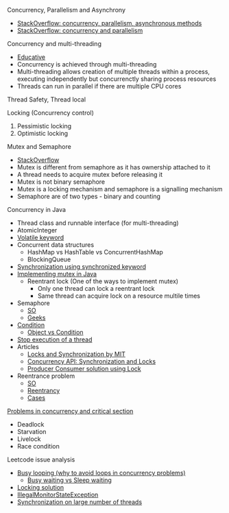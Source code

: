 
Concurrency, Parallelism and Asynchrony
- [StackOverflow: concurrency, parallelism, asynchronous methods](https://stackoverflow.com/questions/4844637/what-is-the-difference-between-concurrency-parallelism-and-asynchronous-methods)
- [StackOverflow: concurrency and parallelism](https://stackoverflow.com/questions/1050222/what-is-the-difference-between-concurrency-and-parallelism)

Concurrency and multi-threading 
- [Educative](https://www.educative.io/blog/multithreading-and-concurrency-fundamentals)
- Concurrency is achieved through multi-threading 
- Multi-threading allows creation of multiple threads within a process, executing independently but concurrenctly sharing process resources
- Threads can run in parallel if there are multiple CPU cores 

Thread Safety, Thread local

Locking (Concurrency control) 
  1. Pessimistic locking 
  2. Optimistic locking 

Mutex and Semaphore 
- [StackOverflow](https://stackoverflow.com/questions/771347/what-is-mutex-and-semaphore-in-java-what-is-the-main-difference)
- Mutex is different from semaphore as it has ownership attached to it
- A thread needs to acquire mutex before releasing it 
- Mutex is not binary semaphore
- Mutex is a locking mechanism and semaphore is a signalling mechanism 
- Semaphore are of two types - binary and counting 

Concurrency in Java 
- Thread class and runnable interface (for multi-threading)
- AtomicInteger
- [Volatile keyword](https://www.geeksforgeeks.org/volatile-keyword-in-java/)
- Concurrent data structures 
  - HashMap vs HashTable vs ConcurrentHashMap
  - BlockingQueue
- [Synchronization using synchronized keyword](https://www.geeksforgeeks.org/synchronization-in-java/)
- [Implementing mutex in Java](https://stackoverflow.com/questions/5291041/is-there-a-mutex-in-java) 
  - Reentrant lock (One of the ways to implement mutex)
    - Only one thread can lock a reentrant lock
    - Same thread can acquire lock on a resource multile times   
- Semaphore
  - [SO](https://docs.oracle.com/javase/7/docs/api/java/util/concurrent/Semaphore.html)   
  - [Geeks](https://www.geeksforgeeks.org/semaphore-in-java/)
- [Condition](https://docs.oracle.com/javase/7/docs/api/java/util/concurrent/locks/Condition.html)
  - [Object vs Condition](https://stackoverflow.com/questions/51063963/object-vs-condition-wait-vs-await)
- [Stop execution of a thread](https://www.geeksforgeeks.org/java-concurrency-yield-sleep-and-join-methods/)
- Articles
  - [Locks and Synchronization by MIT](https://web.mit.edu/6.005/www/fa15/classes/23-locks/) 
  - [Concurrency API: Synchronization and Locks](https://winterbe.com/posts/2015/04/30/java8-concurrency-tutorial-synchronized-locks-examples/)
  - [Producer Consumer solution using Lock](https://javarevisited.blogspot.com/2015/06/java-lock-and-condition-example-producer-consumer.html#axzz7FdFkypML)
- Reentrance problem 
  - [SO](https://stackoverflow.com/questions/2799023/what-exactly-is-a-reentrant-function)
  - [Reentrancy](https://en.wikipedia.org/wiki/Reentrancy_(computing))
  - [Cases](https://stackoverflow.com/questions/13983753/under-what-conditions-can-a-thread-enter-a-lock-monitor-region-more-than-once)

[Problems in concurrency and critical section](https://www.geeksforgeeks.org/synchronization-in-java/)
- Deadlock
- Starvation
- Livelock
- Race condition

Leetcode issue analysis
- [Busy looping (why to avoid loops in concurrency problems)](https://leetcode.com/problems/print-foobar-alternately/discuss/1170524/Java-Sync-lock-resource)
  - [Busy waiting vs Sleep waiting](https://www.baeldung.com/cs/os-busy-waiting)
- [Locking solution](https://leetcode.com/problems/print-foobar-alternately/discuss/1600113/Java-ReentrantLock-%2B-Condition-%2B-Volatile)
- [IllegalMonitorStateException](https://stackoverflow.com/questions/7126550/java-wait-and-notify-illegalmonitorstateexception)
- [Synchronization on large number of threads](https://leetcode.com/problems/building-h2o/)
